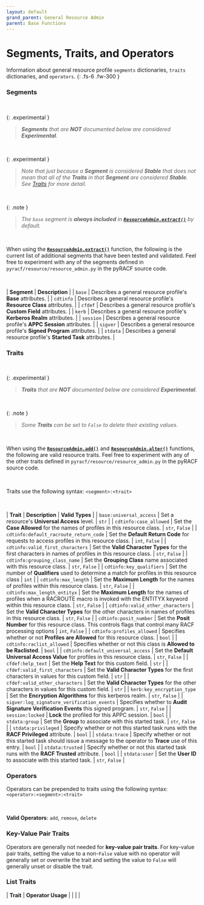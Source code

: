 ```yaml
---
layout: default
grand_parent: General Resource Admin
parent: Base Functions
---
```


# Segments, Traits, and Operators

Information about general resource profile `segments` dictionaries, `traits` dictionaries, and `operators`.
{: .fs-6 .fw-300 }

### Segments

&nbsp;

{: .experimental }
> _**Segments** that are **NOT** documented below are considered **Experimental**._

&nbsp;

{: .experimental }
> _Note that just because a **Segment** is considered **Stable** that does not mean that all of the **Traits** in that **Segment** are considered **Stable**. See [Traits](#traits) for more detail._

&nbsp;

{: .note }
> _The `base` segment is **always included** in **[`ResourceAdmin.extract()`](../extract#resourceadminextract)** by default._

&nbsp;

When using the **[`ResourceAdmin.extract()`](../extract#resourceadminextract)** function, the following is the current list of additional segments that have been tested and validated. Feel free to experiment with any of the segments defined in `pyracf/resource/resource_admin.py` in the pyRACF source code.

&nbsp;

| **Segment** | **Description** |
| `base` | Describes a general resource profile's **Base** attributes. |
| `cdtinfo` | Describes a general resource profile's **Resource Class** attributes. |
| `cfdef` | Describes a general resource profile's **Custom Field** attributes. |
| `kerb` | Describes a general resource profile's **Kerberos Realm** attributes. |
| `session` | Describes a general resource profile's **APPC Session** attributes. |
| `sigver` | Describes a general resource profile's **Signed Program** attributes. |
| `stdata` | Describes a general resource profile's **Started Task** attributes. |

### Traits

&nbsp;

{: .experimental }
> _**Traits** that are **NOT** documented below are considered **Experimental**._

&nbsp;

{: .note }
> _Some **Traits** can be set to `False` to delete their existing values._

&nbsp;

When using the **[`ResourceAdmin.add()`](../add#resourceadminadd)** and **[`ResourceAdmin.alter()`](../alter#resourceadminalter)** functions, the following are valid resource traits. Feel free to experiment with any of the other traits defined in `pyracf/resource/resource_admin.py` in the pyRACF source code.

&nbsp;

Traits use the following syntax: `<segment>:<trait>`

&nbsp;

| **Trait** | **Description** | **Valid Types** |
| `base:universal_access` | Set a resource's **Universal Access** level. | `str` |
| `cdtinfo:case_allowed` | Set the **Case Allowed** for the names of profiles in this resource class. | `str`, `False` |
| `cdtinfo:default_racroute_return_code` | Set the **Default Return Code** for requests to access profiles in this resource class. | `int`, `False` |
| `cdtinfo:valid_first_characters` | Set the **Valid Character Types** for the first characters in names of profiles in this resource class. | `str`, `False` |
| `cdtinfo:grouping_class_name` | Set the **Grouping Class** name associated with this resource class. | `str`, `False` |
| `cdtinfo:key_qualifiers` | Set the number of **Qualifiers** used to determine a match for profiles in this resource class | `int` |
| `cdtinfo:max_length` | Set the **Maximum Length** for the names of profiles within this resource class. | `str`, `False` |
| `cdtinfo:max_length_entityx` | Set the **Maximum Length** for the names of profiles when a RACROUTE macro is invoked with the ENTITYX keyword within this resource class. | `str`, `False` |
| `cdtinfo:valid_other_characters` | Set the **Valid Character Types** for the other characters in names of profiles in this resource class. | `str`, `False` |
| `cdtinfo:posit_number` | Set the **Posit Number** for this resource class. This controls flags that control many RACF processing options | `int`, `False` |
| `cdtinfo:profiles_allowed` | Specifies whether or not **Profiles are Allowed** for this resource class. | `bool` |
| `cdtinfo:raclist_allowed` | Specifies whether or not this class is **Allowed to be Raclisted**. | `bool` |
| `cdtinfo:default_universal_access` | Set the **Default Universal Access Value** for profiles in this resource class. | `str`, `False` |
| `cfdef:help_text` | Set the **Help Text** for this custom field. | `str` |
| `cfdef:valid_first_characters` | Set the **Valid Character Types** for the first characters in values for this custom field. | `str` |
| `cfdef:valid_other_characters` | Set the **Valid Character Types** for the other characters in values for this custom field. | `str` |
| `kerb:key_encryption_type` | Set the **Encryption Algorithms** for this kerberos realm. | `str`, `False` |
| `sigver:log_signature_verification_events` | Specifies whether to **Audit Signature Verification Events** this signed program. | `str`, `False` |
| `session:locked` | **Lock** the profiled for this APPC session. | `bool` |
| `stdata:group` | Set the **Group** to associate with this started task. | `str`, `False` |
| `stdata:privileged` | Specify whether or not this started task runs with the **RACF Privileged** attribute. | `bool` |
| `stdata:trace` | Specify whether or not this started task should issue a message to the operator to **Trace** use of this entry. | `bool` |
| `stdata:trusted` | Specify whether or not this started task runs with the **RACF Trusted** attribute. | `bool` |
| `stdata:user` | Set the **User ID** to associate with this started task. | `str`, `False` |


### Operators

Operators can be prepended to traits using the following syntax: `<operator>:<segment>:<trait>`

&nbsp;

**Valid Operators**: `add`, `remove`, `delete`

### Key-Value Pair Traits

Operators are generally not needed for **key-value pair traits**. For key-value pair traits, setting the value to a non-`False` value with no operator will generally set or overwrite the trait and setting the value to `False` will generally unset or disable the trait.

### List Traits

| **Trait** | **Operator Usage** |
| | |